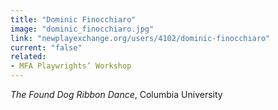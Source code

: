 ```yaml
---
title: "Dominic Finocchiaro"
image: "dominic_finocchiaro.jpg"
link: "newplayexchange.org/users/4102/dominic-finocchiaro"
current: "false"
related:
- MFA Playwrights’ Workshop
---
```


*The Found Dog Ribbon Dance*, Columbia University

